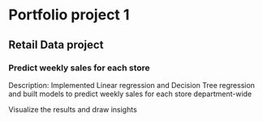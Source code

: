 # Portfolio project 1
## Retail Data project

### Predict weekly sales for each store

Description: Implemented Linear regression and Decision Tree regression and built models to predict weekly sales for each store department-wide

Visualize the results and draw insights

